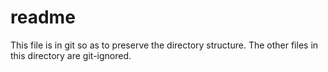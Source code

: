# readme

This file is in git so as to preserve the directory structure.
The other files in this directory are git-ignored.
